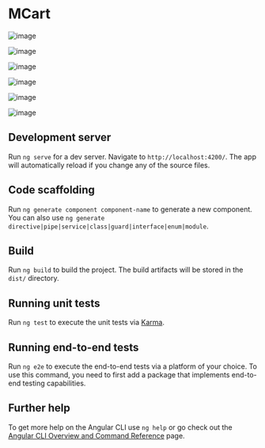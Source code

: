 # MCart

![image](https://github.com/amrutha1320/mcart-using-angular/assets/134827744/d1d31bee-a5c8-4304-a9a4-5c0ac5358920)





![image](https://github.com/amrutha1320/mcart-using-angular/assets/134827744/296c0e53-8f7c-4d38-9828-b2adef8a7d0e)






![image](https://github.com/amrutha1320/mcart-using-angular/assets/134827744/69564fe2-cd54-4c1f-968b-ba9baa91e192)





![image](https://github.com/amrutha1320/mcart-using-angular/assets/134827744/fc6bdddf-4fac-416c-808e-e1baa55341da)





![image](https://github.com/amrutha1320/mcart-using-angular/assets/134827744/410c4335-45f9-4b3a-8380-d293d42452d1)





![image](https://github.com/amrutha1320/mcart-using-angular/assets/134827744/8d1e28cc-1ccd-4c29-b38c-28b66d8c4315)






## Development server

Run `ng serve` for a dev server. Navigate to `http://localhost:4200/`. The app will automatically reload if you change any of the source files.

## Code scaffolding

Run `ng generate component component-name` to generate a new component. You can also use `ng generate directive|pipe|service|class|guard|interface|enum|module`.

## Build

Run `ng build` to build the project. The build artifacts will be stored in the `dist/` directory.

## Running unit tests

Run `ng test` to execute the unit tests via [Karma](https://karma-runner.github.io).

## Running end-to-end tests

Run `ng e2e` to execute the end-to-end tests via a platform of your choice. To use this command, you need to first add a package that implements end-to-end testing capabilities.

## Further help

To get more help on the Angular CLI use `ng help` or go check out the [Angular CLI Overview and Command Reference](https://angular.io/cli) page.
